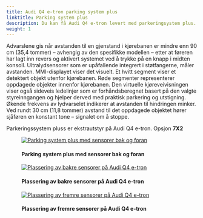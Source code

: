 ```yaml
---
title: Audi Q4 e-tron parking system plus
linktitle: Parking system plus
description: Du kan få Audi Q4 e-tron levert med parkeringsystem plus. Parkeringssystem plus informerer føreren, visuelt og hørbart, om hindringer foran og bak kjøretøyet.
weight: 1
---
```

<!-- markdownlint-disable MD033 -->
Advarslene gis når avstanden til en gjenstand i kjørebanen er mindre enn 90 cm (35,4 tommer) – avhengig av den spesifikke modellen – etter at føreren har lagt inn revers og aktivert systemet ved å trykke på en knapp i midten konsoll. Ultralydsensorer som er upåfallende integrert i støtfangerne, måler avstanden. MMI-displayet viser det visuelt. Et hvitt segment viser et detektert objekt utenfor kjørebanen. Røde segmenter representerer oppdagede objekter innenfor kjørebanen. Den virtuelle kjøreveivisningen viser også sideveis ledelinjer som er forhåndsberegnet basert på den valgte styreinngangen og hjelper derved med praktisk parkering og utstigning. Økende frekvens av lydvarselet indikerer at avstanden til hindringen minker. Ved rundt 30 cm (11,8 tommer) avstand til det oppdagede objektet hører sjåføren en konstant tone – signalet om å stoppe.

  Parkeringssystem pluss er ekstrautstyr på Audi Q4 e-tron. Opsjon **7X2**

<figure>
    <a href="https://media.electrichasgoneaudi.net/multimedia/models/q4-e-tron/technology/drivingassistance/parkingsystemplus/parkingsystemplus.jpg">
        <img src="https://media.electrichasgoneaudi.net/multimedia/models/q4-e-tron/technology/drivingassistance/parkingsystemplus/parkingsystempluss.jpg"
        class="img-fluid" alt="Parking system plus med sensorer bak og foran" title="Parking system plus med sensorer bak og foran">
    </a>
    <figcaption><h4>Parking system plus med sensorer bak og foran</h4></figcaption>
</figure>

<figure>
    <a href="https://media.electrichasgoneaudi.net/multimedia/models/q4-e-tron/technology/drivingassistance/parkingsystemplus/sensorsrear.jpg">
        <img src="https://media.electrichasgoneaudi.net/multimedia/models/q4-e-tron/technology/drivingassistance/parkingsystemplus/sensorsrears.jpg"
        class="img-fluid" alt="Plassering av bakre sensorer på Audi Q4 e-tron" title="Plassering av bakre sensorer på Audi Q4 e-tron">
    </a>
    <figcaption><h4>Plassering av bakre sensorer på Audi Q4 e-tron</h4></figcaption>
</figure>

<figure>
    <a href="https://media.electrichasgoneaudi.net/multimedia/models/q4-e-tron/technology/drivingassistance/parkingsystemplus/frontsensors.jpg">
        <img src="https://media.electrichasgoneaudi.net/multimedia/models/q4-e-tron/technology/drivingassistance/parkingsystemplus/frontsensorss.jpg"
        class="img-fluid" alt="Plassering av fremre sensorer på Audi Q4 e-tron" title="Plassering av fremre sensorer på Audi Q4 e-tron">
    </a>
    <figcaption><h4>Plassering av fremre sensorer på Audi Q4 e-tron</h4></figcaption>
</figure>
